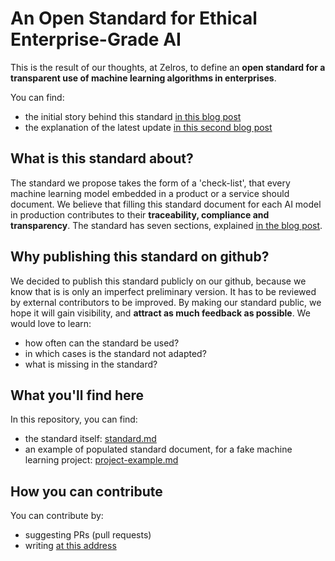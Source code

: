 # An Open Standard for Ethical Enterprise-Grade AI
This is the result of our thoughts, at Zelros, to define an **open standard for a transparent use of machine learning algorithms in enterprises**.

You can find: 
- the initial story behind this standard [in this blog post](https://medium.com/@Zelros/an-open-standard-for-ethical-enterprise-grade-ai-b21bc5908b73)
- the explanation of the latest update [in this second blog post](https://www.zelros.com/2021/02/15/announcing-the-latest-version-of-zelros-open-standard-for-a-more-responsible-ai/)

## What is this standard about?
The standard we propose takes the form of a 'check-list', that every machine learning model embedded in a product or a service should document. We believe that filling this standard document for each AI model in production contributes to their **traceability, compliance and transparency**.
The standard has seven sections, explained [in the blog post](https://medium.com/@Zelros/an-open-standard-for-ethical-enterprise-grade-ai-b21bc5908b73).

## Why publishing this standard on github?
We decided to publish this standard publicly on our github, because we know that is is only an imperfect preliminary version. It has to be reviewed by external contributors to be improved. By making our standard public, we hope it will gain visibility, and **attract as much feedback as possible**. We would love to learn:
-   how often can the standard be used?
-   in which cases is the standard not adapted?
-   what is missing in the standard?

## What you'll find here
In this repository, you can find: 
- the standard itself: [standard.md](https://github.com/zelros/Ethical-AI-Standard/blob/master/standard.md)
- an example of populated standard document, for a fake machine learning project: [project-example.md](https://github.com/zelros/Ethical-AI-Standard/blob/master/project-example.md)

## How you can contribute
You can contribute by:
- suggesting PRs (pull requests)
- writing [at this address](mailto:hi@zelros.com)
